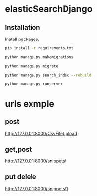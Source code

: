 # elasticSearchDjango


## Installation

Install packages.

```bash
pip install -r requirements.txt
```
```bash
python manage.py makemigrations
```
```bash
python manage.py migrate
```
```bash
python manage.py search_index --rebuild
```
```bash
python manage.py runserver
```

# urls exmple

## post
http://127.0.0.1:8000/CsvFileUpload
## get,post
http://127.0.0.1:8000/snippets/
## put delele
http://127.0.0.1:8000/snippets/1
